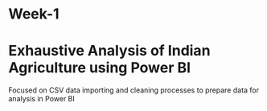 # Week-1
# Exhaustive Analysis of Indian Agriculture using Power BI

Focused on CSV data importing and cleaning processes to prepare data for analysis in Power BI
